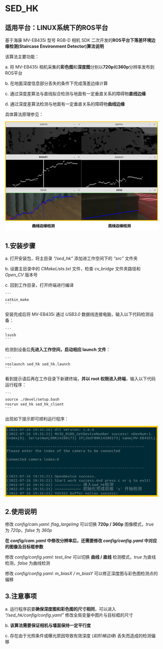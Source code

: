 # SED_HK

## 适用平台：LINUX系统下的ROS平台

基于海康 MV-EB435i 型号 RGB-D 相机 SDK 二次开发的**ROS平台下落差环境边缘检测(Staircase Environment Detector)算法说明**

该算法主要功能：

a. 将 MV-EB435i 相机采集的**彩色图**和**深度图**分别以**720p**和**360p**分辨率发布到ROS平台

b. 在地面深度信息部分丢失的条件下完成落差边缘计算

c. 通过深度差算法与直线拟合检测与地面有一定垂直关系的障碍物**直线边缘**

d. 通过深度差算法检测与地面有一定垂直关系的障碍物**曲线边缘**

具体算法原理参见：

![Example](https://github.com/Ahoclairl/sed_hk/blob/master/pic/%E5%AE%9E%E6%B5%8B.png "边缘检测实例")

## 1.安装步骤

a. 打开安装包，将主目录 *“/sed_hk”* 添加进工作空间下的 *“src”* 文件夹

b. 设置主目录中的 *CMakeLists.txt* 文件，检查 *cv_bridge* 文件夹路径和 *Open_CV* 版本号

c. 回到工作目录，打开终端进行编译

    ```
    catkin_make
    ```

安装完成后将 MV-EB435i 通过 *USB3.0* 数据线连接电脑，输入以下代码检测设备：

    ```
    lsusb
    ```

检测到设备后**先进入工作空间，启动相应 launch 文件**：

    ```
    roslaunch sed_hk sed_hk.launch
    ```

看到提示语后再在工作目录下新建终端，**并以 root 权限进入终端**，输入以下代码运行程序：

    ```
    source ./devel/setup.bash
    rosrun sed_hk sed_hk_client
    ```

出现如下提示即可顺利运行程序：

![test](https://github.com/Ahoclairl/sed_hk/blob/master/pic/%E4%BB%A3%E7%A0%81%E6%B5%8B%E8%AF%95.png "程序正常运行提示")

## 2.使用说明

修改 *config/cam.yaml: flag_largeImg* 可以切换 **720p / 360p** 图像模式，*true* 为 *720p*，*false* 为 *360p*

**在 *config/cam.yaml* 中修改分辨率后，还需要修改 *config/config.yaml* 中对应的图像及目标框参数**

修改 *config/config.yaml: test_line* 可以切换 **曲线 / 直线** 检测模式，*true* 为直线检测，*false* 为曲线检测

修改 *config/config.yaml: m_biasX / m_biasY* 可以修正深度图与彩色图检测点的偏移

## 3.注意事项

a. 运行程序前要**确保深度图和彩色图的尺寸相同**，可以进入 *“/sed_hk/config/config.yaml”* 修改全局变量中图片与目标框的尺寸

b. **该算法需要保证相机与墙面保持一定平行度**

c. 存在由于光照条件或曝光原因导致有效深度 (*如阶梯边缘*) 丢失而造成的检测偏移